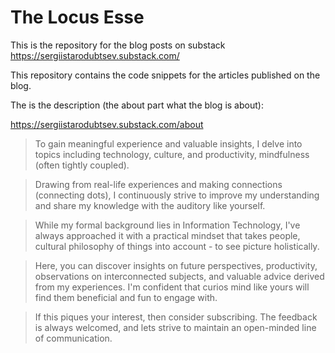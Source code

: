 # The Locus Esse

This is the repository for the blog posts on substack https://sergiistarodubtsev.substack.com/

This repository contains the code snippets for the articles published on the blog.

The is the description (the about part what the blog is about):

https://sergiistarodubtsev.substack.com/about

> To gain meaningful experience and valuable insights, I delve into topics including technology, culture, and productivity, mindfulness (often tightly coupled).

> Drawing from real-life experiences and making connections (connecting dots), I continuously strive to improve my understanding and share my knowledge with the auditory like yourself.

> While my formal background lies in Information Technology, I've always approached it with a practical mindset that takes people, cultural philosophy of things into account - to see picture holistically.

> Here, you can discover insights on future perspectives, productivity, observations on interconnected subjects, and valuable advice derived from my experiences. I'm confident that curios mind like yours will find them beneficial and fun to engage with.

> If this piques your interest, then consider subscribing. The feedback is always welcomed, and lets strive to maintain an open-minded line of communication.
